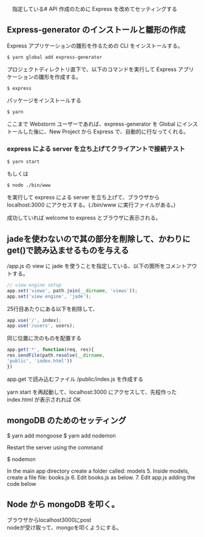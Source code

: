 　指定している# API 作成のために Express を改めてセッティングする

## Express-generator のインストールと雛形の作成

Express アプリケーションの雛形を作るための CLI をインストールする。

```
$ yarn global add express-generator
```

プロジェクトディレクトリ直下で、以下のコマンドを実行して Express アプリケーションの雛形を作成する。

```
$ express
```

パッケージをインストールする

```
$ yarn
```

ここまで Webstorm ユーザーであれば、express-generator を Global にインストールした後に、New Project から Express で、自動的に行なってくれる。

### express による server を立ち上げてクライアントで接続テスト
```
$ yarn start
```

もしくは

```
$ node ./bin/www
```

を実行して express による server を立ち上げて、ブラウザから localhost:3000 にアクセスする。(./bin/www に実行ファイルがある。)

成功していれば welcome to express とブラウザに表示される。




## jadeを使わないので其の部分を削除して、かわりにget()で読み込ませるものを与える

/app.js の view に jade を使うことを指定している、以下の箇所をコメントアウトする。

```js
// view engine setup
app.set('views', path.join(__dirname, 'views'));
app.set('view engine', 'jade');

```

25行目あたりにある以下を削除して、

```js
app.use('/', index);
app.use('/users', users);
```

同じ位置に次のものを配置する

```js
app.get('*', function(req, res){res.sendFile(path.resolve(__dirname,'public', 'index.html'))})
```

app.get で読み込むファイル /public/index.js を作成する

yarn start を再起動して、localhost:3000 にアクセスして、先程作った  index.html が表示されれば OK


## mongoDB のためのセッティング

$ yarn add mongoose
$ yarn add nodemon

Restart the server using the command

$ nodemon

In the main app directory create a folder called:models5. Inside models, create a file file: books.js6. Edit books.js as below.7. Edit app.js adding the code below

## Node から mongoDB を叩く。

ブラウザからlocalhost3000にpost  
nodeが受け取って、mongoを叩くようにする。

